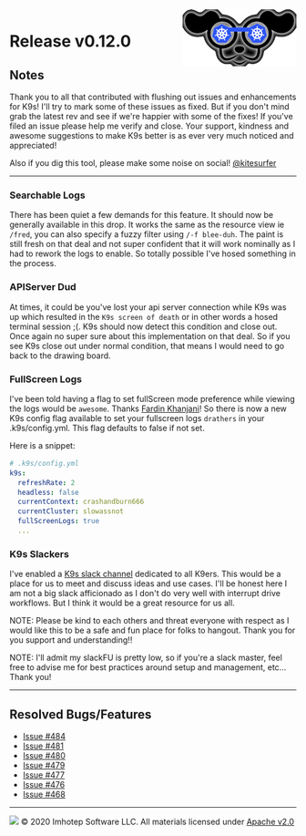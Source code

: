 <img src="https://raw.githubusercontent.com/derailed/k9s/master/assets/k9s_small.png" align="right" width="200" height="auto"/>

# Release v0.12.0

## Notes

Thank you to all that contributed with flushing out issues and enhancements for K9s! I'll try to mark some of these issues as fixed. But if you don't mind grab the latest rev and see if we're happier with some of the fixes! If you've filed an issue please help me verify and close. Your support, kindness and awesome suggestions to make K9s better is as ever very much noticed and appreciated!

Also if you dig this tool, please make some noise on social! [@kitesurfer](https://twitter.com/kitesurfer)

---

### Searchable Logs

There has been quiet a few demands for this feature. It should now be generally available in this drop. It works the same as the resource view ie `/fred`, you can also specify a fuzzy filter using `/-f blee-duh`. The paint is still fresh on that deal and not super confident that it will work nominally as I had to rework the logs to enable. So totally possible I've hosed something in the process.

### APIServer Dud

At times, it could be you've lost your api server connection while K9s was up which resulted in the `K9s screen of death` or in other words a hosed terminal session ;(. K9s should now detect this condition and close out. Once again no super sure about this implementation on that deal. So if you see K9s close out under normal condition, that means I would need to go back to the drawing board.

### FullScreen Logs

I've been told having a flag to set fullScreen mode preference while viewing the logs would be `awesome`. Thanks [Fardin Khanjani](https://github.com/fardin01)!
So there is now a new K9s config flag available to set your fullscreen logs `drathers` in your .k9s/config.yml. This flag defaults to false if not set.

Here is a snippet:

```yaml
# .k9s/config.yml
k9s:
  refreshRate: 2
  headless: false
  currentContext: crashandburn666
  currentCluster: slowassnot
  fullScreenLogs: true
  ...
```

### K9s Slackers

I've enabled a [K9s slack channel](https://join.slack.com/t/k9sers/shared_invite/enQtOTAzNTczMDYwNjc5LWJlZjRkNzE2MzgzYWM0MzRiYjZhYTE3NDc1YjNhYmM2NTk2MjUxMWNkZGMzNjJiYzEyZmJiODBmZDYzOGQ5NWM) dedicated to all K9ers. This would be a place for us to meet and discuss ideas and use cases. I'll be honest here I am not a big slack afficionado as I don't do very well with interrupt drive workflows. But I think it would be a great resource for us all.

NOTE: Please be kind to each others and threat everyone with respect as I would like this to be a safe and fun place for folks to hangout. Thank you for you support and understanding!!

NOTE: I'll admit my slackFU is pretty low, so if you're a slack master, feel free to advise me for best practices around setup and management, etc... Thank you!

---

## Resolved Bugs/Features

* [Issue #484](https://github.com/kswapd/k9s/issues/484)
* [Issue #481](https://github.com/kswapd/k9s/issues/481)
* [Issue #480](https://github.com/kswapd/k9s/issues/480)
* [Issue #479](https://github.com/kswapd/k9s/issues/479)
* [Issue #477](https://github.com/kswapd/k9s/issues/477)
* [Issue #476](https://github.com/kswapd/k9s/issues/476)
* [Issue #468](https://github.com/kswapd/k9s/issues/468)

---

<img src="https://raw.githubusercontent.com/derailed/k9s/master/assets/imhotep_logo.png" width="32" height="auto"/> © 2020 Imhotep Software LLC. All materials licensed under [Apache v2.0](http://www.apache.org/licenses/LICENSE-2.0)
